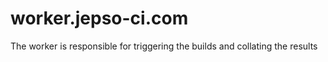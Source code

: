 worker.jepso-ci.com
===================

The worker is responsible for triggering the builds and collating the results